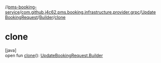 //[pms-booking-service](../../../../index.md)/[com.github.j4c62.pms.booking.infrastructure.provider.grpc](../../index.md)/[UpdateBookingRequest](../index.md)/[Builder](index.md)/[clone](clone.md)

# clone

[java]\
open fun [clone](clone.md)(): [UpdateBookingRequest.Builder](index.md)